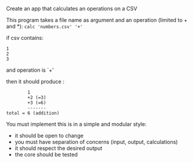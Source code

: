 Create an app that calculates an operations on a CSV

This program takes a file name as argument and an operation (limited to + and *): 
`calc 'numbers.csv' '+'`

if csv contains:
```
1
2
3
``` 

and operation is `+'

then it should produce : 

```
        1
        +2 (=3)
        +3 (=6)
        -------
total = 6 (addition)
```


You must implement this is in a simple and modular style:
- it should be open to change
- you must have separation of concerns (input, output, calculations)
- it should respect the desired output
- the core should be tested